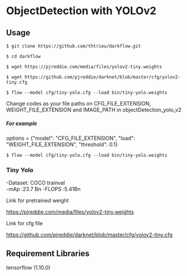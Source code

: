 # ObjectDetection with YOLOv2

## Usage
`$ git clone https://github.com/thtrieu/darkflow.git` 

`$ cd darkflow`

`$ wget https://pjreddie.com/media/files/yolov2-tiny.weights`

`$ wget https://github.com/pjreddie/darknet/blob/master/cfg/yolov2-tiny.cfg`

`$ flow --model cfg/tiny-yolo.cfg --load bin/tiny-yolo.weights`

Change codes as your file paths on CFG_FILE_EXTENSION, WEIGHT_FILE_EXTENSION and IMAGE_PATH  in objectDetection_yolo_v2
##### For example
options = {"model": "CFG_FILE_EXTENSION", "load": "WEIGHT_FILE_EXTENSION", "threshold": 0.1}

`$ flow --model cfg/tiny-yolo.cfg --load bin/tiny-yolo.weights`

### Tiny Yolo
-Dataset:	COCO trainval	
-mAp    :23.7	 Bn	
-FLOPS  :5.41Bn	

Link for pretrained weight 

https://pjreddie.com/media/files/yolov2-tiny.weights

Link for cfg file

https://github.com/pjreddie/darknet/blob/master/cfg/yolov2-tiny.cfg

## Requirement Libraries
tensorflow (1.10.0)


